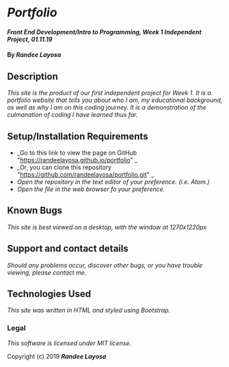 # _Portfolio_

#### _Front End Development/Intro to Programming, Week 1 Independent Project, 01.11.19_

#### By _**Randee Layosa**_

## Description

_This site is the product of our first independent project for Week 1. It is a portfolio website that tells you about who I am, my educational background, as well as why I am on this coding journey. It is a demonstration of the culmanation of coding I have learned thus far._

## Setup/Installation Requirements

* _Go to this link to view the page on GitHub "https://randeelayosa.github.io/portfolio" _
* _Or, you can clone this repository "https://github.com/randeelayosa/portfolio.git" _
* _Open the repository in the text editor of your preference. (i.e. Atom.)_
* _Open the file in the web browser fo your preference._

## Known Bugs

_This site is best viewed on a desktop, with the window at 1270x1220px_

## Support and contact details

_Should any problems occur, discover other bugs, or you have trouble viewing, please contact me._

## Technologies Used

_This site was written in HTML and styled using Bootstrap._

### Legal

*This software is licensed under MIT license.*

Copyright (c) 2019 **_Randee Layosa_**
